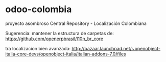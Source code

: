 odoo-colombia
=============
proyecto asombroso
Central Repository - Localización Colombiana 


Sugerencia: mantener la estructura de carpetas de: https://github.com/openerpbrasil/l10n_br_core

tra localizacion bien avanzada: http://bazaar.launchpad.net/~openobject-italia-core-devs/openobject-italia/italian-addons-7.0/files

